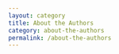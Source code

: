 ```yaml
---
layout: category
title: About the Authors
category: about-the-authors
permalink: /about-the-authors
---
```

